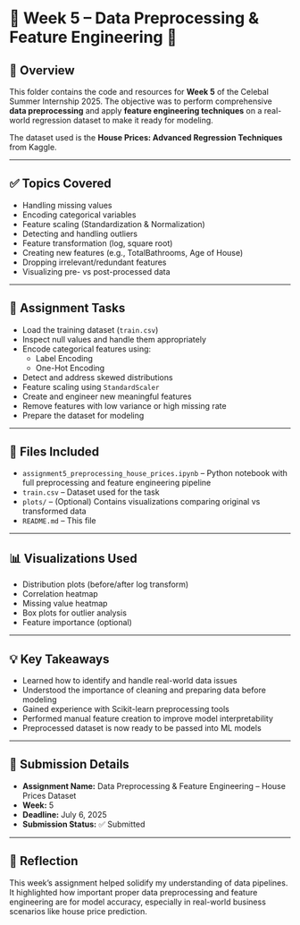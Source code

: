 # 📘 Week 5 – Data Preprocessing & Feature Engineering 🧹

## 📌 Overview

This folder contains the code and resources for **Week 5** of the Celebal Summer Internship 2025. The objective was to perform comprehensive **data preprocessing** and apply **feature engineering techniques** on a real-world regression dataset to make it ready for modeling.

The dataset used is the **House Prices: Advanced Regression Techniques** from Kaggle.

---

## ✅ Topics Covered

- Handling missing values  
- Encoding categorical variables  
- Feature scaling (Standardization & Normalization)  
- Detecting and handling outliers  
- Feature transformation (log, square root)  
- Creating new features (e.g., TotalBathrooms, Age of House)  
- Dropping irrelevant/redundant features  
- Visualizing pre- vs post-processed data

---

## 🧪 Assignment Tasks

- Load the training dataset (`train.csv`)
- Inspect null values and handle them appropriately
- Encode categorical features using:
  - Label Encoding
  - One-Hot Encoding
- Detect and address skewed distributions
- Feature scaling using `StandardScaler`
- Create and engineer new meaningful features
- Remove features with low variance or high missing rate
- Prepare the dataset for modeling

---

## 📁 Files Included

- `assignment5_preprocessing_house_prices.ipynb` – Python notebook with full preprocessing and feature engineering pipeline  
- `train.csv` – Dataset used for the task  
- `plots/` – (Optional) Contains visualizations comparing original vs transformed data  
- `README.md` – This file  

---

## 📊 Visualizations Used

- Distribution plots (before/after log transform)  
- Correlation heatmap  
- Missing value heatmap  
- Box plots for outlier analysis  
- Feature importance (optional)

---

## 💡 Key Takeaways

- Learned how to identify and handle real-world data issues  
- Understood the importance of cleaning and preparing data before modeling  
- Gained experience with Scikit-learn preprocessing tools  
- Performed manual feature creation to improve model interpretability  
- Preprocessed dataset is now ready to be passed into ML models

---

## 📝 Submission Details

- **Assignment Name:** Data Preprocessing & Feature Engineering – House Prices Dataset  
- **Week:** 5  
- **Deadline:** July 6, 2025  
- **Submission Status:** ✅ Submitted  

---

## 🧠 Reflection

This week’s assignment helped solidify my understanding of data pipelines. It highlighted how important proper data preprocessing and feature engineering are for model accuracy, especially in real-world business scenarios like house price prediction.
